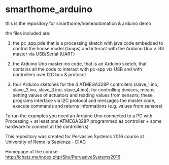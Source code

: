 # smarthome_arduino

this is the repository for smarthome/homeautomation & arduino demo 

the files included are:

1. the pc_app.pde that is a processing sketch with java code embedded to control the house model (lamps) and interact with the Arduino Uno v. R3 master via USB/Serial (UART)

2. the Arduino Uno master.ino code, that is an Arduino sketch, that contains all the code to interact with pc-app via USB and with controllers over I2C bus & protocol

3. four Arduino sketches for the 4 ATMEGA328P controllers (slave_1.ino, slave_2.ino, slave_3.ino, slave_4.ino), for controlling devices, means setting values of actuators and reading values from sensors; these programs interface via I2C protocol and messages the master code, execute commands and returns informations (e.g. values from sensors)

To run the examples you need an Arduino Uno connected to a PC with Processing + at least one ATMEGA328P programmed as controller + some hardware to connect at the controller(s)

This repository was created for Pervasive Systems 2016 course at University of Rome la Sapienza - DIAG

Homepage of the course:
http://ichatz.me/index.php/Site/PervasiveSystems2016
